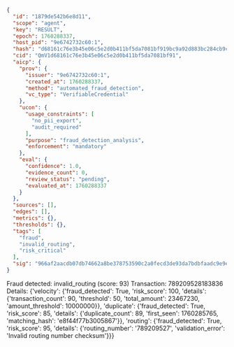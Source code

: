 ```json
{
  "id": "1879de542b6e8d11",
  "scope": "agent",
  "key": "RESULT",
  "epoch": 1760288337,
  "host_pid": "9e6742732c60:1",
  "hash": "d68161c76e3b45e06c5e2d0b411bf5da7081bf919bc9a92d883bc284cb9ceb2e",
  "cid": "QmV1d68161c76e3b45e06c5e2d0b411bf5da7081bf91",
  "aicp": {
    "prov": {
      "issuer": "9e6742732c60:1",
      "created_at": 1760288337,
      "method": "automated_fraud_detection",
      "vc_type": "VerifiableCredential"
    },
    "ucon": {
      "usage_constraints": [
        "no_pii_export",
        "audit_required"
      ],
      "purpose": "fraud_detection_analysis",
      "enforcement": "mandatory"
    },
    "eval": {
      "confidence": 1.0,
      "evidence_count": 0,
      "review_status": "pending",
      "evaluated_at": 1760288337
    }
  },
  "sources": [],
  "edges": [],
  "metrics": {},
  "thresholds": {},
  "tags": [
    "fraud",
    "invalid_routing",
    "risk_critical"
  ],
  "sig": "966af2aacdb07db74662a8be378753590c2a0fecd3de93da7bdbfaadc9e9eafb"
}
```

Fraud detected: invalid_routing (score: 93)
Transaction: 789209528183836
Details: {'velocity': {'fraud_detected': True, 'risk_score': 100, 'details': {'transaction_count': 90, 'threshold': 50, 'total_amount': 23467230, 'amount_threshold': 10000000}}, 'duplicate': {'fraud_detected': True, 'risk_score': 85, 'details': {'duplicate_count': 89, 'first_seen': 1760285765, 'matching_hash': 'e8f44f77b3005867'}}, 'routing': {'fraud_detected': True, 'risk_score': 95, 'details': {'routing_number': '789209527', 'validation_error': 'Invalid routing number checksum'}}}